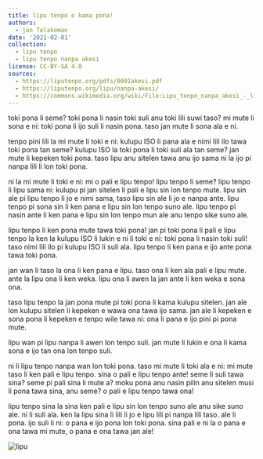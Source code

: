 ```yaml
---
title: lipu tenpo o kama pona!
authors:
  - jan Telakoman
date: '2021-02-01'
collection:
  - lipu tenpo
  - lipu tenpo nanpa akesi
license: CC-BY-SA 4.0
sources:
  - https://liputenpo.org/pdfs/0001akesi.pdf
  - https://liputenpo.org/lipu/nanpa-akesi/
  - https://commons.wikimedia.org/wiki/File:Lipu_tenpo_nanpa_akesi_-_lipu.png
---
```


toki pona li seme? toki pona li nasin toki suli anu toki lili suwi taso? mi mute li sona e ni: toki pona li ijo suli li nasin pona. taso jan mute li sona ala e ni.

tenpo pini lili la mi mute li toki e ni: kulupu ISO li pana ala e nimi lili ilo tawa toki pona tan seme? kulupu ISO la toki pona li toki suli ala tan seme? jan mute li kepeken toki pona. taso lipu anu sitelen tawa anu ijo sama ni la ijo pi nanpa lili li lon toki pona.

ni la mi mute li toki e ni: mi o pali e lipu tenpo! lipu tenpo li seme? lipu tenpo li lipu sama ni: kulupu pi jan sitelen li pali e lipu sin lon tenpo mute. lipu sin ale pi lipu tenpo li jo e nimi sama, taso lipu sin ale li jo e nanpa ante. lipu tenpo pi sona sin li ken pana e lipu sin lon tenpo suno ale. lipu tenpo pi nasin ante li ken pana e lipu sin lon tenpo mun ale anu tenpo sike suno ale.

lipu tenpo li ken pona mute tawa toki pona! jan pi toki pona li pali e lipu tenpo la ken la kulupu ISO li lukin e ni li toki e ni: toki pona li nasin toki suli! taso nimi lili ilo pi kulupu ISO li suli ala. lipu tenpo li ken pana e ijo ante pona tawa toki pona.

jan wan li taso la ona li ken pana e lipu. taso ona li ken ala pali e lipu mute. ante la lipu ona li ken weka. lipu ona li awen la jan ante li ken weka e sona ona.

taso lipu tenpo la jan pona mute pi toki pona li kama kulupu sitelen. jan ale lon kulupu sitelen li kepeken e wawa ona tawa ijo sama. jan ale li kepeken e sona pona li kepeken e tenpo wile tawa ni: ona li pana e ijo pini pi pona mute.

lipu wan pi lipu nanpa li awen lon tenpo suli. jan mute li lukin e ona li kama sona e ijo tan ona lon tenpo suli.

ni li lipu tenpo nanpa wan lon toki pona. taso mi mute li toki ala e ni: mi mute taso li ken pali e lipu tenpo. sina o pali e lipu tenpo ante! seme li suli tawa sina? seme pi pali sina li mute a? moku pona anu nasin pilin anu sitelen musi li pona tawa sina, anu seme? o pali e lipu tenpo tawa ona!

lipu tenpo sina la sina ken pali e lipu sin lon tenpo suno ale anu sike suno ale. ni li suli ala. ken la lipu sina li lili li jo e lipu lili pi nanpa lili taso. ale li pona. ijo suli li ni: o pana e ijo pona lon toki pona. sina pali e ni la o pana e ona tawa mi mute, o pana e ona tawa jan ale!

![lipu](https://upload.wikimedia.org/wikipedia/commons/f/f9/Lipu_tenpo_nanpa_akesi_-_lipu.png)